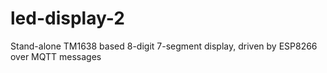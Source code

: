# led-display-2
Stand-alone TM1638 based 8-digit 7-segment display, driven by ESP8266 over MQTT messages
